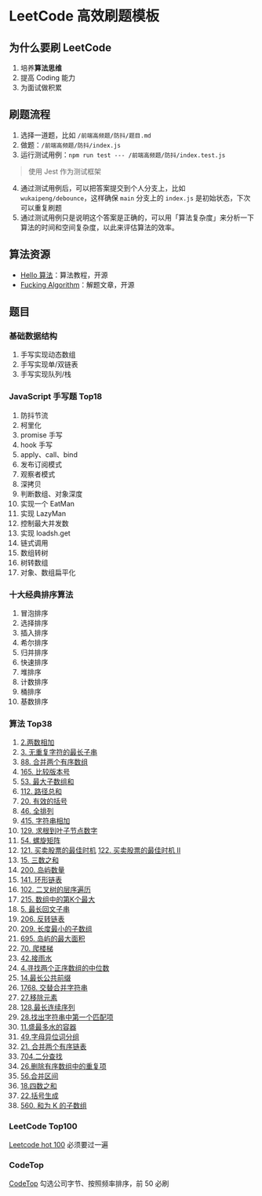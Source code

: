 # LeetCode 高效刷题模板

## 为什么要刷 LeetCode

1. 培养**算法思维**
2. 提高 Coding 能力
3. 为面试做积累

## 刷题流程

1. 选择一道题，比如 `/前端高频题/防抖/题目.md`
2. 做题：`/前端高频题/防抖/index.js`
3. 运行测试用例：`npm run test --- /前端高频题/防抖/index.test.js`
> 使用 Jest 作为测试框架
4. 通过测试用例后，可以把答案提交到个人分支上，比如 `wukaipeng/debounce`，这样确保 `main` 分支上的 `index.js` 是初始状态，下次可以重复刷题
5. 通过测试用例只是说明这个答案是正确的，可以用「算法复杂度」来分析一下算法的时间和空间复杂度，以此来评估算法的效率。

## 算法资源

- [Hello 算法](https://www.hello-algo.com/)：算法教程，开源
- [Fucking Algorithm](https://github.com/labuladong/fucking-algorithm)：解题文章，开源

## 题目

### 基础数据结构

1. 手写实现动态数组
2. 手写实现单/双链表
3. 手写实现队列/栈

### JavaScript 手写题 Top18

1. 防抖节流
2. 柯里化
3. promise 手写
4. hook 手写
5. apply、call、bind
6. 发布订阅模式
7. 观察者模式
8. 深拷贝
9. 判断数组、对象深度
10. 实现一个 EatMan
11. 实现 LazyMan
12. 控制最大并发数
13. 实现 loadsh.get
14. 链式调用
15. 数组转树
16. 树转数组
17. 对象、数组扁平化

### 十大经典排序算法

1. 冒泡排序
2. 选择排序
3. 插入排序
4. 希尔排序
5. 归并排序
6. 快速排序
7. 堆排序
8. 计数排序
9. 桶排序
10. 基数排序

### 算法 Top38

1. [2.两数相加](https://leetcode.cn/problems/add-two-numbers)
2. [3. 无重复字符的最长子串](https://leetcode.cn/problems/longest-substring-without-repeating-characters)
3. [88. 合并两个有序数组](https://leetcode.cn/problems/merge-sorted-array)
4. [165. 比较版本号](https://leetcode.cn/problems/compare-version-numbers)
5. [53. 最大子数组和](https://leetcode.cn/problems/maximum-subarray)
6. [112. 路径总和](https://leetcode.cn/problems/path-sum)
7. [20. 有效的括号](https://leetcode.cn/problems/valid-parentheses)
8. [46. 全排列](https://leetcode.cn/problems/permutations)
9. [415. 字符串相加](https://leetcode.cn/problems/add-strings)
10. [129. 求根到叶子节点数字](https://leetcode.cn/problems/sum-root-to-leaf-numbers)
11. [54. 螺旋矩阵](https://leetcode.cn/problems/spiral-matrix)
12. [121. 买卖股票的最佳时机](https://leetcode.cn/problems/best-time-to-buy-and-sell-stock) [122. 买卖股票的最佳时机 II](https://leetcode.cn/problems/best-time-to-buy-and-sell-stock-ii/)
13. [15. 三数之和](https://leetcode.cn/problems/3sum)
14. [200. 岛屿数量](https://leetcode.cn/problems/number-of-islands)
15. [141. 环形链表](https://leetcode.cn/problems/linked-list-cycle)
16. [102. 二叉树的层序遍历](https://leetcode.cn/problems/binary-tree-level-order-traversal)
17. [215. 数组中的第K个最大](https://leetcode.cn/problems/kth-largest-element-in-an-array)
18. [5. 最长回文子串](https://leetcode.cn/problems/longest-palindromic-substring)
19. [206. 反转链表](https://leetcode.cn/problems/reverse-linked-list)
20. [209. 长度最小的子数组](https://leetcode.cn/problems/minimum-size-subarray-sum)
21. [695. 岛屿的最大面积](https://leetcode.cn/problems/max-area-of-island)
22. [70. 爬楼梯](https://leetcode.cn/problems/climbing-stairs)
23. [42.接雨水](https://leetcode.cn/problems/trapping-rain-water)
24. [4.寻找两个正序数组的中位数](https://leetcode.cn/problems/median-of-two-sorted-arrays)
25. [14.最长公共前缀](https://leetcode.cn/problems/longest-common-prefix)
26. [1768. 交替合并字符串](https://leetcode.cn/problems/merge-strings-alternately/description/)
27. [27.移除元素](https://leetcode.cn/problems/remove-element)
28. [128.最长连续序列](https://leetcode.cn/problems/longest-consecutive-sequence)
29. [28.找出字符串中第一个匹配项](https://leetcode.cn/problems/find-the-index-of-the-first-occurrence-in-a-string)
30. [11.盛最多水的容器](https://leetcode.cn/problems/container-with-most-water)
31. [49.字母异位词分组](https://leetcode.cn/problems/group-anagrams)
32. [21. 合并两个有序链表](https://leetcode.cn/problems/merge-two-sorted-lists/description/)
33. [704.二分查找](https://leetcode.cn/problems/binary-search)
34. [26.删除有序数组中的重复项](https://leetcode.cn/problems/remove-duplicates-from-sorted-array)
35. [56.合并区间](https://leetcode.cn/problems/merge-intervals)
36. [18.四数之和](https://leetcode.cn/problems/4sum)
37. [22.括号生成](https://leetcode.cn/problems/generate-parentheses)
38. [560. 和为 K 的子数组](https://leetcode.cn/problems/subarray-sum-equals-k/description/)

### LeetCode Top100

[Leetcode hot 100](https://link.juejin.cn?target=https%3A%2F%2Fleetcode.cn%2Fproblem-list%2F2cktkvj%2F%3Fpage%3D1%26sorting%3DW3t9XQ%3D%3D) 必须要过一遍

### CodeTop

 [CodeTop](https://link.juejin.cn?target=https%3A%2F%2Fcodetop.cc%2Fhome) 勾选公司字节、按照频率排序，前 50 必刷
